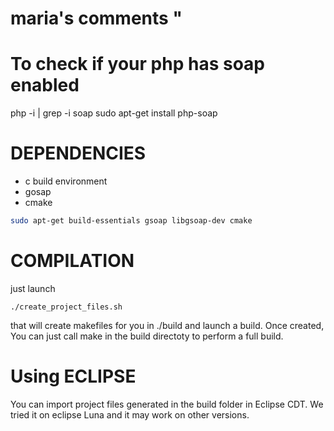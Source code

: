 # maria's comments "
# To check if your php has soap enabled 
php -i | grep -i soap
sudo apt-get install php-soap


# DEPENDENCIES #

* c build environment
* gosap
* cmake

```bash
sudo apt-get build-essentials gsoap libgsoap-dev cmake
```

# COMPILATION #

just launch
```
./create_project_files.sh 
```

that will create makefiles for you in ./build and launch a build. Once created, You can just call make in the build directoty to perform a full build.

# Using ECLIPSE #

You can import project files generated in the build folder in Eclipse CDT. We tried it on eclipse Luna and it may work on other versions.
